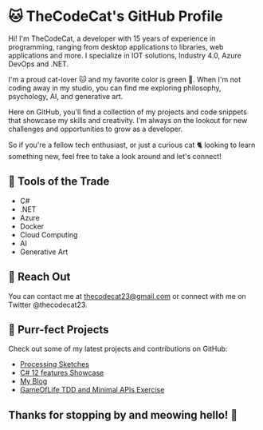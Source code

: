 # 🐱 TheCodeCat's GitHub Profile


Hi! I'm TheCodeCat, a developer with 15 years of experience in programming, ranging from desktop applications to libraries, web applications and more.
I specialize in IOT solutions, Industry 4.0, Azure DevOps and .NET.

I'm a proud cat-lover 🐱 and my favorite color is green 💚. 
When I'm not coding away in my studio, you can find me exploring philosophy, psychology, AI, and generative art.

Here on GitHub, you'll find a collection of my projects and code snippets that showcase my skills and creativity. 
I'm always on the lookout for new challenges and opportunities to grow as a developer.

So if you're a fellow tech enthusiast, or just a curious cat 🐈 looking to learn something new, feel free to take a look around and let's connect!

## 🔧 Tools of the Trade
* C#
* .NET
* Azure
* Docker
* Cloud Computing
* AI
* Generative Art

## 📧 Reach Out

You can contact me at thecodecat23@gmail.com or connect with me on Twitter @thecodecat23.

## 🐾 Purr-fect Projects

Check out some of my latest projects and contributions on GitHub:
- [Processing Sketches](https://github.com/thecodecat23/processing-sketches)
- [C# 12 features Showcase](https://github.com/thecodecat23/csharp12-catventures)
- [My Blog](https://github.com/thecodecat23/thecodecat-blog)
- [GameOfLife TDD and Minimal APIs Exercise](https://github.com/thecodecat23/game-of-life-api)

## Thanks for stopping by and meowing hello! 🐾
